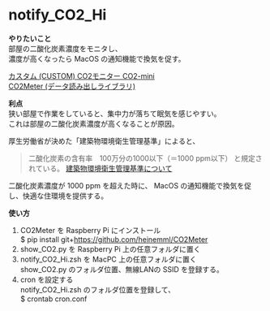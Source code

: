# notify_CO2_Hi

**やりたいこと**  
部屋の二酸化炭素濃度をモニタし、  
濃度が高くなったら MacOS の通知機能で換気を促す。  

[カスタム (CUSTOM) CO2モニター CO2-mini](https://www.amazon.co.jp/dp/B00I3XJ9LM)  
[CO2Meter (データ読み出しライブラリ)](https://github.com/heinemml/CO2Meter)  


**利点**  
狭い部屋で作業をしていると、集中力が落ちて眠気を感じやすい。  
これは部屋の二酸化炭素濃度が高くなることが原因。  

厚生労働省が決めた「建築物環境衛生管理基準」によると、
> 二酸化炭素の含有率　100万分の1000以下（＝1000 ppm以下）
と規定されている。
[建築物環境衛生管理基準について](https://www.mhlw.go.jp/bunya/kenkou/seikatsu-eisei10/)  

二酸化炭素濃度が 1000 ppm を超えた時に、
MacOS の通知機能で換気を促し、快適な住環境を提供する。  


**使い方**
1. CO2Meter を Raspberry Pi にインストール  
$ pip install git+https://github.com/heinemml/CO2Meter
1. show_CO2.py を Raspberry Pi 上の任意フォルダに置く  
1. notify_CO2_Hi.zsh を MacPC 上の任意フォルダに置く  
show_CO2.py のフォルダ位置、無線LANの SSID を登録する。  
1. cron を設定する  
notify_CO2_Hi.zsh のフォルダ位置を登録して、  
$ crontab cron.conf
